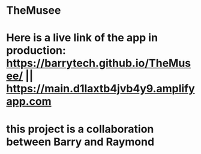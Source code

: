 # TheMusee

# Here is a live link of the app in production: https://barrytech.github.io/TheMusee/   ||  https://main.d1laxtb4jvb4y9.amplifyapp.com

# this project is a collaboration between Barry and Raymond

# 